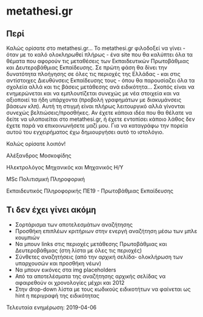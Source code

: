 # metathesi.gr
## Περί
Καλώς ορίσατε στο metathesi.gr...
Το metathesi.gr φιλοδοξεί να γίνει - όταν με το καλό ολοκληρωθεί πλήρως - ένα site που θα καλύπτει όλα τα θέματα που αφορούν τις μεταθέσεις των Εκπαιδευτικών Πρωτοβάθμιας και Δευτεροβάθμιας Εκπαίδευσης. Σε πρώτη φάση θα δίνει την δυνατότητα πλοήγησης σε όλες τις περιοχές της Ελλάδας - και στις αντίστοιχες Διευθύνσεις Εκπαίδευσης τους - όπου θα παρουσίαζει όλα τα σχολεία αλλά και τις βάσεις μετάθεσης ανά ειδικότητα...
Σκοπός είναι να ενημερώνεται και να εμπλουτίζεται συνεχώς με νέα στοιχεία και να αξιοποιεί τα ήδη υπάρχοντα (προβολή γραφημάτων με διακυμάνσεις βάσεων κλπ). Αυτή τη στιγμή είναι πλήρως λειτουργικό αλλά γίνονται συνεχώς βελτιώσεις/προσθήκες. Αν έχετε κάποια ιδέα που θα θέλατε να δείτε να υλοποιείται στο metathesi.gr, ή έχετε εντοπίσει κάποιο λάθος δεν έχετε παρά να επικοινωνήσετε μαζί μου.
Για να καταγράφω την πορεία αυτού του εγχειρήματος έχω δημιουργήσει αυτό το ιστολόγιο.

Καλώς ορίσατε λοιπόν!

Αλέξανδρος Μοσκοφίδης

Ηλεκτρολόγος Μηχανικός και Μηχανικός Η/Υ

MSc Πολιτισμική Πληροφορική

Εκπαιδευτικός Πληροφορικής ΠΕ19 - Πρωτοβάθμιας Εκπαίδευσης

## Τι δεν έχει γίνει ακόμη
* Σορτάρισμα των αποτελεσμάτων αναζήτησης
* Προσθήκη επιπλέων κριτήριων στην ενεργή αναζήτηση μέσω των μπλε κουμπιών
* Να μπουν links στις περιοχές μετάθεσης Πρωτοβάθμιας και Δευτεροβάθμιας (στη λίστα με όλες τις περιοχές)
* Σύνθετες αναζητήσεις (από την αρχική σελίδα- ολοκλήρωση των υπαρχουσών και προσθήκη νέων)
* Να μπουν εικόνες στα img placeholders
* Από τα αποτελέσματα της αναζήτησης αρχικής σελίδας να αφαιρεθούν οι χρονολογίες μέχρι και 2012
* Στην drop-down λίστα με τους κωδικούς ειδικοτήτων να φαίνεται ως hint η περιγραφή της ειδικότητας

Τελευταία ενημέρωση: 2019-04-06
